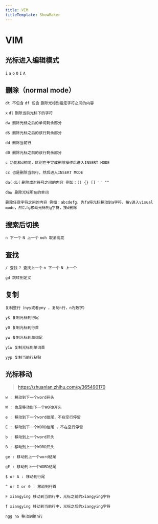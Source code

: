 ```yaml
---
title: VIM
titleTemplate: ShowMaker
---
```


# VIM

## 光标进入编辑模式

`i` `a` `o` `O` `I` `A`

## 删除（normal mode）

`dt 不包含` `df 包含` `删除光标到指定字符之间的内容`

`x` `dl` `删除当前光标下的字符`

`dw 删除光标之后的单词剩余部分`

`d$ 删除光标之后的该行剩余部分`

`dd 删除当前行`

`d0 删除光标之前的该行剩余部分`

`c 功能和d相同，区别在于完成删除操作后进入INSERT MODE`

`cc 也是删除当前行，然后进入INSERT MODE`

`da(` `di(` `删除成对符号之间的内容 例如：() {} [] '' ""`

`daw 删除光标所在的单词`

`删除任意字符之间的内容 例如：abcdefg，先fa将光标移动到a字符，按v进入visual mode，然后fg移动光标到g字符，按d删除`

## 搜索后切换

`n 下一个` `N 上一个` `noh 取消高亮`

## 查找

`/ 查找` `? 查找上一个` `n 下一个` `N 上一个`

`gd 跳转到定义`

## 复制

`复制整行（nyy或者yny ，复制n行，n为数字）`

`y$ 复制光标到行尾`

`y0 复制光标到行首`

`yw 复制光标到单词尾`

`yiw 复制光标到单词首`

`yyp 复制当前行粘贴`

## 光标移动

> https://zhuanlan.zhihu.com/p/365490170

`w : 移动到下一个word开头`

`W : 也是移动到下一个WORD开头`

`e : 移动到下一个word结尾，不在空行停留`

`E : 移动到下一个WORD结尾 ，不在空行停留`

`b : 移动到上一个word开头`

`B : 移动到上一个WORD开头`

`ge : 移动到上一个word结尾`

`gE : 移动到上一个WORD结尾`

`$ or A : 移动到行尾`

`^ or I or 0 : 移动到行首`

`F xiangying 移动到当前行中，光标之前的xiangying字符`

`f xiangying 移动到当前行中，光标之后的xiangying字符`

`ngg nG 移动到第n行`
